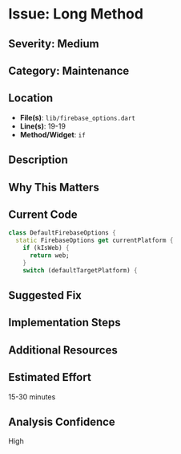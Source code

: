 # Issue: Long Method

## Severity: Medium

## Category: Maintenance

## Location
- **File(s)**: `lib/firebase_options.dart`
- **Line(s)**: 19-19
- **Method/Widget**: `if`

## Description


## Why This Matters


## Current Code
```dart
class DefaultFirebaseOptions {
  static FirebaseOptions get currentPlatform {
    if (kIsWeb) {
      return web;
    }
    switch (defaultTargetPlatform) {
```

## Suggested Fix


## Implementation Steps


## Additional Resources


## Estimated Effort
15-30 minutes

## Analysis Confidence
High
